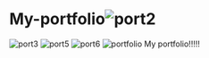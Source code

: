 # My-portfolio![port2](https://user-images.githubusercontent.com/100012554/159242978-e03d411d-9ee2-4ae1-8587-9fc896878184.png)
![port3](https://user-images.githubusercontent.com/100012554/159242997-55fe8140-19aa-4c81-b814-8e2295dc125b.png)
![port5](https://user-images.githubusercontent.com/100012554/159243008-62333639-cc72-47bf-b541-dfa8523b791c.png)
![port6](https://user-images.githubusercontent.com/100012554/159243011-8592ae94-350f-402a-8365-9a2a6c2ec456.png)
![portfolio](https://user-images.githubusercontent.com/100012554/159243012-b9e148f7-31f1-4c72-85f2-42e08e78cae5.png)
My portfolio!!!!!
